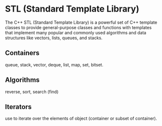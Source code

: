 # STL (Standard Template Library)
The C++ STL (Standard Template Library) is a powerful set of C++ template classes to provide general-purpose classes and functions with templates that implement many popular and commonly used algorithms and data structures like vectors, lists, queues, and stacks.

## Containers
queue, stack, vector, deque, list, map, set, bitset.

## Algorithms
reverse, sort, search (find)

## Iterators
use to iterate over the elements of object (container or subset of container).